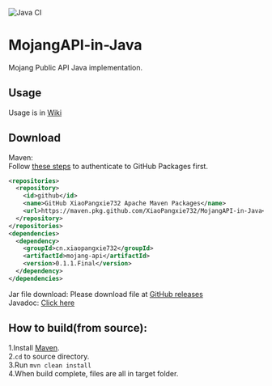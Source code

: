 ![Java CI](https://github.com/XiaoPangxie732/MojangAPI-in-Java/workflows/Java%20CI/badge.svg)
# MojangAPI-in-Java
Mojang Public API Java implementation.  

## Usage
Usage is in [Wiki](https://github.com/XiaoPangxie732/MojangAPI-in-Java/wiki)    

## Download
Maven:  
Follow [these steps](https://help.github.com/en/packages/using-github-packages-with-your-projects-ecosystem/configuring-apache-maven-for-use-with-github-packages#authenticating-to-github-packages) to authenticate to GitHub Packages first.
```xml
<repositories>
  <repository>
    <id>github</id>
    <name>GitHub XiaoPangxie732 Apache Maven Packages</name>
    <url>https://maven.pkg.github.com/XiaoPangxie732/MojangAPI-in-Java</url>
  </repository>
</repositories>
<dependencies>
  <dependency>
    <groupId>cn.xiaopangxie732</groupId>
    <artifactId>mojang-api</artifactId>
    <version>0.1.1.Final</version>
  </dependency>
</dependencies>
```
  
Jar file download: Please download file at [GitHub releases](https://github.com/XiaoPangxie732/MojangAPI-in-Java/releases/latest)  
Javadoc: [Click here](https://xiaopangxie732.github.io/MojangAPI-in-Java/apidocs/index.html)
## How to build(from source):      
1.Install [Maven](https://maven.apache.org/).  
2.`cd` to source directory.  
3.Run <code>mvn clean install</code>  
4.When build complete, files are all in target folder. 
